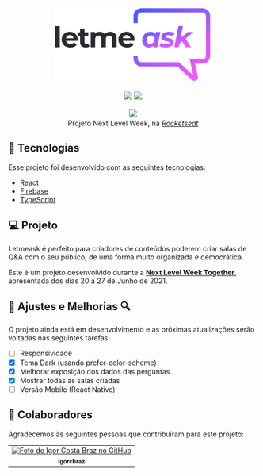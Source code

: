 <!-- Logo -->
<div align="center">
<img  src="src/assets/images/logo.svg"/> <br> <br>
<img  src="https://img.shields.io/website?label=NLW&up_color=%23835afd&up_message=06&url=https%3A%2F%2Fgithub.com%2FIgorcbraz%2FLetmeask%2F"/>
<img  src="https://img.shields.io/website?color=%23835afd&up_message=online&url=https%3A%2F%2Fletmeask-d58e1.firebaseapp.com%2F"/> <br> <br>
</div>

<div align="center">
<img  src="https://raw.githubusercontent.com/rocketseat-education/nlw-06-reactjs/master/.github/cover.svg"/> <br>
<!-- Atribuições-->
Projeto Next Level Week, na <a href="https://rocketseat.com.br/"><em>Rocketseat</em></a>
</div>

## 🧪 Tecnologias

Esse projeto foi desenvolvido com as seguintes tecnologias:
- [React](https://reactjs.org)
- [Firebase](https://firebase.google.com/)
- [TypeScript](https://www.typescriptlang.org/)

## 💻 Projeto

Letmeask é perfeito para criadores de conteúdos poderem criar salas de Q&A com o seu público, de uma forma muito organizada e democrática. 

Este é um projeto desenvolvido durante a **[Next Level Week Together](https://nextlevelweek.com/)**, apresentada dos dias 20 a 27 de Junho de 2021.
  
## 📐 Ajustes e Melhorias 🔍
O projeto ainda está em desenvolvimento e as próximas atualizações serão voltadas nas seguintes tarefas:

- [ ] Responsividade
- [x] Tema Dark (usando prefer-color-scheme)
- [x] Melhorar exposição dos dados das perguntas
- [x] Mostrar todas as salas criadas
- [ ] Versão Mobile (React Native)

## 🤝 Colaboradores

Agradecemos às seguintes pessoas que contribuíram para este projeto:

<table>
  <tr>
    <td align="center">
      <a href="#">
        <img src="https://avatars.githubusercontent.com/u/82618164?v=4" width="100px;" alt="Foto do Igor Costa Braz no GitHub"/><br>
        <sub>
          <b>Igorcbraz</b>
        </sub>
      </a>
    </td>
  </tr>
</table>
